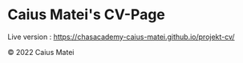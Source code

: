 ﻿# Caius Matei's CV-Page 
 Live version :  https://chasacademy-caius-matei.github.io/projekt-cv/
 
 © 2022 Caius Matei
  





